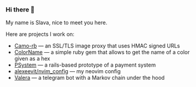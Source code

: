 ### Hi there 👋

My name is Slava, nice to meet you here.

Here are projects I work on:

- [Camo-rb](https://github.com/alexeevit/camo-rb) — an SSL/TLS image proxy that uses HMAC signed URLs
- [ColorName](https://github.com/alexeevit/color_name) — a simple ruby gem that allows to get the name of a color given as a hex
- [PSystem](https://github.com/alexeevit/psystem) — a rails-based prototype of a payment system
- [alexeevit/nvim_config](https://github.com/alexeevit/nvim_config) — my neovim config
- [Valera](https://github.com/alexeevit/valera) — a telegram bot with a Markov chain under the hood
